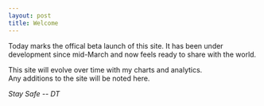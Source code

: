 ```yaml
---
layout: post
title: Welcome
---
```

Today marks the offical beta launch of this site.  It has been
under development since mid-March and now feels ready to share
with the world.

This site will evolve over time with my charts and analytics.  
Any additions to the site will be noted here.

_Stay Safe -- DT_
